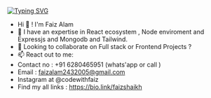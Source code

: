 [![Typing SVG](https://readme-typing-svg.demolab.com?font=Fira+Code&pause=1000&color=41E10D&random=false&width=435&lines=MERN+Stack+Developer+;Nextjs+Developer;Full+Stack+Developer)](https://git.io/typing-svg)
-   Hi 👋 ! I'm Faiz Alam
- 🌱 I have an expertise in React ecosystem , Node enviroment and Expressjs and Mongodb and Tailwind.
- 💞️ Looking to collaborate on Full stack or Frontend Projects ? 
- 📫 React out to me: 
- Contact no : +91 6280465951 (whats'app or call )
- Email : faizalam2432005@gmail.com
- Instagram at @codewithfaiz
- Find my all links : https://bio.link/faizshaikh
<!---
Faizshaikh6280/Faizshaikh6280 is a ✨ special ✨ repository because its `README.md` (this file) appears on your GitHub profile.
You can click the Preview link to take a look at your changes.
--->
